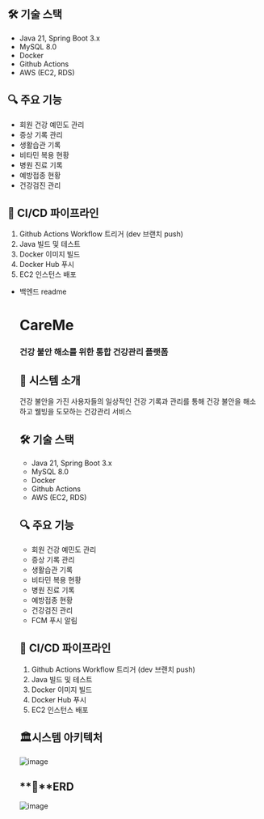 ## 🛠 기술 스택

- Java 21, Spring Boot 3.x
- MySQL 8.0
- Docker
- Github Actions
- AWS (EC2, RDS)

## 🔍 주요 기능

- 회원 건강 예민도 관리
- 증상 기록 관리
- 생활습관 기록
- 비타민 복용 현황
- 병원 진료 기록
- 예방접종 현황
- 건강검진 관리
  
## 🔄 CI/CD 파이프라인

1. Github Actions Workflow 트리거 (dev 브랜치 push)
2. Java 빌드 및 테스트
3. Docker 이미지 빌드
4. Docker Hub 푸시
5. EC2 인스턴스 배포
- 백엔드 readme
    
    
    # CareMe
    
    ### 건강 불안 해소를 위한 통합 건강관리 플랫폼
    
    ## 🏥 시스템 소개
    
    건강 불안을 가진 사용자들의 일상적인 건강 기록과 관리를 통해 건강 불안을 해소하고 웰빙을 도모하는 건강관리 서비스
    
    ## 🛠 기술 스택
    
    - Java 21, Spring Boot 3.x
    - MySQL 8.0
    - Docker
    - Github Actions
    - AWS (EC2, RDS)
    
    ## 🔍 주요 기능
    
    - 회원 건강 예민도 관리
    - 증상 기록 관리
    - 생활습관 기록
    - 비타민 복용 현황
    - 병원 진료 기록
    - 예방접종 현황
    - 건강검진 관리
    - FCM 푸시 알림
    
    ## 🔄 CI/CD 파이프라인
    
    1. Github Actions Workflow 트리거 (dev 브랜치 push)
    2. Java 빌드 및 테스트
    3. Docker 이미지 빌드
    4. Docker Hub 푸시
    5. EC2 인스턴스 배포
    
    ## **🏛️**시스템 아키텍처
    
  ![image](https://github.com/user-attachments/assets/43451fdd-7941-4669-9b83-73889f1722b9)

    
    ## **💾**ERD
    
  ![image](https://github.com/user-attachments/assets/4e45ca25-adf4-4e08-a524-029cacc160f9)

    

